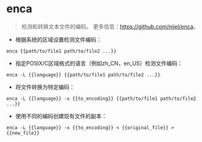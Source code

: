 # enca

> 检测和转换文本文件的编码。
> 更多信息：<https://github.com/nijel/enca>。

- 根据系统的区域设置检测文件编码：

`enca {{path/to/file1 path/to/file2 ...}}`

- 指定POSIX/C区域格式的语言（例如zh_CN，en_US）检测文件编码：

`enca -L {{language}} {{path/to/file1 path/to/file2 ...}}`

- 将文件转换为特定编码：

`enca -L {{language}} -x {{to_encoding}} {{path/to/file1 path/to/file2 ...}}`

- 使用不同的编码创建现有文件的副本：

`enca -L {{language}} -x {{to_encoding}} < {{original_file}} > {{new_file}}`